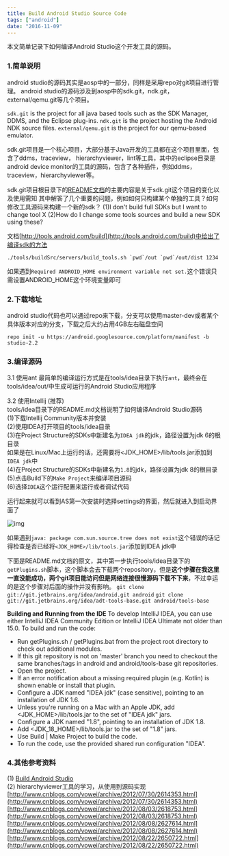 ```yaml
---
title: Build Android Studio Source Code
tags: ["android"]
date: "2016-11-09"
---
```

本文简单记录下如何编译Android Studio这个开发工具的源码。 <!--more-->

### 1.简单说明
android studio的源码其实是aosp中的一部分，同样是采用repo对git项目进行管理。
android studio的源码涉及到aosp中的sdk.git，ndk.git，external/qemu.git等几个项目。

`sdk.git` is the project for all java based tools such as the SDK Manager, DDMS, and the Eclipse plug-ins.
`ndk.git` is the project hosting the Android NDK source files.
`external/qemu.git` is the project for our qemu-based emulator.

sdk.git项目是一个核心项目，大部分基于Java开发的工具都在这个项目里面，包含了ddms，traceview， hierarchyviewer，lint等工具，其中的eclipse目录是android device monitor的工具的源码，包含了各种插件，例如ddms，traceview，hierarchyviewer等。

sdk.git项目根目录下的[README文档](http://androidxref.com/7.0.0_r1/xref/sdk/)的主要内容是关于sdk.git这个项目的变化以及使用需知
其中解答了几个重要的问题，例如如何只构建某个单独的工具？如何修改工具源码来构建一个新的sdk？
(1)I don't build full SDKs but I want to change tool X
(2)How do I change some tools sources and build a new SDK using these?

文档[http://tools.android.com/build](http://tools.android.com/build)中给出了编译sdk的方法
```
./tools/buildSrc/servers/build_tools.sh `pwd`/out `pwd`/out/dist 1234
```

如果遇到`Required ANDROID_HOME environment variable not set.`这个错误只需设置ANDROID_HOME这个环境变量即可

### 2.下载地址
android studio代码也可以通过repo来下载，分支可以使用master-dev或者某个具体版本对应的分支，下载之后大约占用4GB左右磁盘空间
```
repo init -u https://android.googlesource.com/platform/manifest -b studio-2.2
```

### 3.编译源码
3.1 使用ant
最简单的编译运行方式是在tools/idea目录下执行`ant`，最终会在tools/idea/out/中生成可运行的Android Studio应用程序

3.2 使用Intellij (推荐)  
tools/idea目录下的README.md文档说明了如何编译Android Studio源码  
(1)下载Intellij Community版本并安装  
(2)使用IDEA打开项目的tools/idea目录  
(3)在Project Structure的SDKs中新建名为`IDEA jdk`的jdk，路径设置为jdk 6的根目录  
如果是在Linux/Mac上运行的话，还需要将<JDK_HOME>/lib/tools.jar添加到`IDEA jdk`中  
(4)在Project Structure的SDKs中新建名为`1.8`的jdk，路径设置为jdk 8的根目录  
(5)点击Build下的`Make Project`来编译项目源码  
(6)选择`IDEA`这个运行配置来运行或者调试代码  

运行起来就可以看到AS第一次安装时选择settings的界面，然后就进入到启动界面了

![img](/images/as_run.png)

如果遇到`java: package com.sun.source.tree does not exist`这个错误的话记得检查是否已经将`<JDK_HOME>/lib/tools.jar`添加到IDEA jdk中

下面是README.md文档的原文，其中第一步执行tools/idea目录下的`getPlugins.sh`脚本，这个脚本会去下载两个repository，但是**这个步骤在我这里一直没能成功，两个git项目能访问但是网络连接很慢源码下载不下来**，不过幸运的是这个步骤对后面的操作并没有影响。
`git clone git://git.jetbrains.org/idea/android.git android`
`git clone git://git.jetbrains.org/idea/adt-tools-base.git android/tools-base`

**Building and Running from the IDE**
To develop IntelliJ IDEA, you can use either IntelliJ IDEA Community Edition or IntelliJ IDEA Ultimate not older than 15.0. To build and run the code:

- Run getPlugins.sh / getPlugins.bat from the project root directory to check out additional modules.
- If this git repository is not on 'master' branch you need to checkout the same branches/tags in android and android/tools-base git repositories.
- Open the project.
- If an error notification about a missing required plugin (e.g. Kotlin) is shown enable or install that plugin.
- Configure a JDK named "IDEA jdk" (case sensitive), pointing to an installation of JDK 1.6.
- Unless you're running on a Mac with an Apple JDK, add <JDK_HOME>/lib/tools.jar to the set of "IDEA jdk" jars.
- Configure a JDK named "1.8", pointing to an installation of JDK 1.8.
- Add <JDK_18_HOME>/lib/tools.jar to the set of "1.8" jars.
- Use Build | Make Project to build the code.
- To run the code, use the provided shared run configuration "IDEA".

### 4.其他参考资料
(1) [Build Android Studio](http://tools.android.com/build/studio)  
(2) hierarchyviewer工具的学习，从使用到源码实现  
[http://www.cnblogs.com/vowei/archive/2012/07/30/2614353.html](http://www.cnblogs.com/vowei/archive/2012/07/30/2614353.html)
[http://www.cnblogs.com/vowei/archive/2012/08/03/2618753.html](http://www.cnblogs.com/vowei/archive/2012/08/03/2618753.html)
[http://www.cnblogs.com/vowei/archive/2012/08/08/2627614.html](http://www.cnblogs.com/vowei/archive/2012/08/08/2627614.html)
[http://www.cnblogs.com/vowei/archive/2012/08/22/2650722.html](http://www.cnblogs.com/vowei/archive/2012/08/22/2650722.html)

